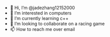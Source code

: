- 👋 Hi, I’m @jadezhang12152000
- 👀 I’m interested in computers
- 🌱 I’m currently learning c++
- 💞️ I’m looking to collaborate on a racing game
- 📫 How to reach me over email

<!---
jadezhang12152000/jadezhang12152000 is a ✨ special ✨ repository because its `README.md` (this file) appears on your GitHub profile.
You can click the Preview link to take a look at your changes.
--->
